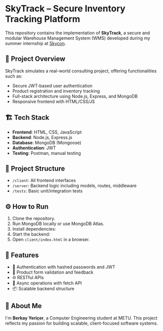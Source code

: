 # SkyTrack – Secure Inventory Tracking Platform

This repository contains the implementation of **SkyTrack**, a secure and modular Warehouse Management System (WMS) developed during my summer internship at [Skycon](https://skyconis.com/).

## 🚀 Project Overview

SkyTrack simulates a real-world consulting project, offering functionalities such as:
- Secure JWT-based user authentication
- Product registration and inventory tracking
- Full-stack architecture using Node.js, Express, and MongoDB
- Responsive frontend with HTML/CSS/JS

## 🏗️ Tech Stack

- **Frontend**: HTML, CSS, JavaScript
- **Backend**: Node.js, Express.js
- **Database**: MongoDB (Mongoose)
- **Authentication**: JWT
- **Testing**: Postman, manual testing

## 📁 Project Structure

- `/client`: All frontend interfaces
- `/server`: Backend logic including models, routes, middleware
- `/tests`: Basic unit/integration tests

## ⚙️ How to Run

1. Clone the repository.
2. Run MongoDB locally or use MongoDB Atlas.
3. Install dependencies:
4. Start the backend:
5. Open `client/index.html` in a browser.

## 🧪 Features

- 🔐 Authentication with hashed passwords and JWT
- 🧾 Product form validation and feedback
- 🌐 RESTful APIs
- 🔄 Async operations with fetch API
- 📦 Scalable backend structure

## 🙋 About Me

I'm **Berkay Yeriçer**, a Computer Engineering student at METU. This project reflects my passion for building scalable, client-focused software systems.


